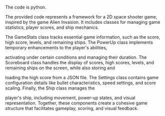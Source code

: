 The code is python. 

The provided code represents a framework for a 2D space shooter game,  inspired by the game Alien Invasion. It includes classes for managing game statistics, player scores, and ship mechanics.

The GameStats class tracks essential game information, such as the score, high score, levels, and remaining ships. The PowerUp class implements temporary enhancements to the player's abilities,

activating under certain conditions and managing their duration. The Scoreboard class handles the display of scores, high scores, levels, and remaining ships on the screen, while also storing and

loading the high score from a JSON file. The Settings class contains game configuration details like bullet characteristics, speed settings, and score scaling. Finally, the Ship class manages the

player's ship, including movement, power-up states, and visual representation. Together, these components create a cohesive game structure that facilitates gameplay, scoring, and visual feedback.

